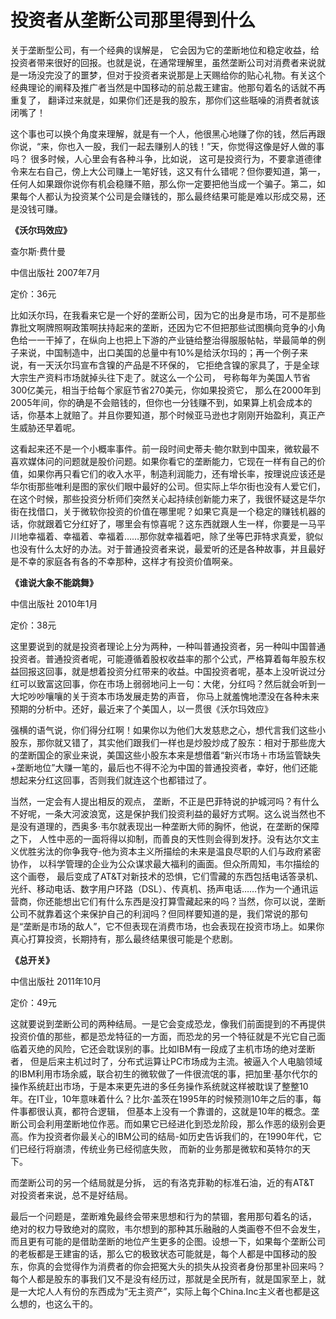 # 投资者从垄断公司那里得到什么 #

关于垄断型公司，有一个经典的误解是， 它会因为它的垄断地位和稳定收益，给投资者带来很好的回报。也就是说，在通常理解里，虽然垄断公司对消费者来说就是一场没完没了的噩梦，但对于投资者来说那是上天赐给你的贴心礼物。有关这个经典理论的阐释及推广者当然是中国移动的前总裁王建宙。他那句着名的话就不再重复了， 翻译过来就是，如果你们还是我的股东，那你们这些聒噪的消费者就该闭嘴了！

这个事也可以换个角度来理解，就是有一个人，他很黑心地赚了你的钱，然后再跟你说，“来，你也入一股，我们一起去赚别人的钱！”天，你觉得这像是好人做的事吗？ 很多时候，人心里会有各种斗争，比如说， 这可是投资行为，不要拿道德律令来左右自己，傍上大公司赚上一笔好钱，这又有什么错呢？但你要知道，第一，任何人如果跟你说你有机会稳赚不赔，那么你一定要把他当成一个骗子。第二，如果每个人都认为投资某个公司是会赚钱的，那么最终结果可能是难以形成交易，还是没钱可赚。

**《沃尔玛效应》**

查尔斯·费什曼

中信出版社 2007年7月

定价：36元

比如沃尔玛，在我看来它是一个好的垄断公司，因为它的出身是市场，可不是那些靠批文啊牌照啊政策啊扶持起来的垄断，还因为它不但把那些试图横向竞争的小角色给一一干掉了，在纵向上也把上下游的产业链给整治得服服帖帖，举最简单的例子来说，中国制造中，出口美国的总量中有10%是给沃尔玛的；再一个例子来说，有一天沃尔玛宣布含镍的产品是不环保的， 它拒绝含镍的家具了，于是全球大宗生产资料市场就掉头往下走了。就这么一个公司， 号称每年为美国人节省300亿美元，相当于给每个家庭节省270美元，你如果投资它， 那么在2000年到2005年间，你的确是不会赔钱的，但你也一分钱赚不到，如果算上机会成本的话，你基本上就赔了。并且你要知道，那个时候亚马逊也才刚刚开始盈利，真正产生威胁还早着呢。

这看起来还不是一个小概率事件。前一段时间史蒂夫·鲍尔默到中国来，微软最不喜欢媒体问的问题就是股价问题。如果你看它的垄断能力，它现在一样有自己的价值，如果你再只看它们的收入水平，制造利润能力，还有增长率，按理说应该还是华尔街那些唯利是图的家伙们眼中最好的公司。但实际上华尔街也没有人爱它们，在这个时候，那些投资分析师们突然关心起持续创新能力来了，我很怀疑这是华尔街在找借口，关于微软你投资的价值在哪里呢？如果它真是一个稳定的赚钱机器的话，你就跟着它分红好了，哪里会有惊喜呢？这东西就跟人生一样，你要是一马平川地幸福着、幸福着、幸福着……那你就幸福着吧，除了坐等巴菲特求真爱，貌似也没有什么太好的办法。对于普通投资者来说，最爱听的还是各种故事，并且最好是不幸的家庭各有各的不幸那种，这样才有投资价值啊亲。

**《谁说大象不能跳舞》**

中信出版社 2010年1月

定价：38元

这里要说到的就是投资者理论上分为两种，一种叫普通投资者，另一种叫中国普通投资者。普通投资者呢，可能遵循着股权收益率的那个公式，严格算着每年股东权益回报这回事，就是想着投资分红带来的收益。中国投资者呢，基本上没听说过分红可以致富这回事，你在市场上弱弱地问上一句：大佬，分红吗？然后就会听到一大坨吵吵嚷嚷的关于资本市场发展走势的声音， 你马上就羞愧地湮没在各种未来预期的分析中。还好，最近来了个美国人，以一贯很《沃尔玛效应》

强横的语气说，你们得分红啊！如果你以为他们大发慈悲之心，想代言我们这些小股东，那你就又错了，其实他们跟我们一样也是炒股炒成了股东：相对于那些庞大的垄断国企的家业来说，美国这些小股东本来是想借着“新兴市场＋市场监管缺失+垄断地位”大赚一笔的，最后也不得不沦为中国的普通投资者，幸好，他们还能想起来分红这回事，否则我们就连这个也都错过了。

当然，一定会有人提出相反的观点， 垄断，不正是巴菲特说的护城河吗？有什么不好呢，一条大河波浪宽，这是保护我们投资利益的最好方式啊。这么说当然也不是没有道理的，西奥多·韦尔就表现出一种垄断大师的胸怀，他说，在垄断的保障之下， 人性中恶的一面将得以抑制，而善良的天性则会得到发抒。没有达尔文主义优胜劣汰的你争我夺-他为资本主义所描绘的未来是温良尽职的人们与政府紧密协作， 以科学管理的企业为公众谋求最大福利的画面。但众所周知，韦尔描绘的这个画卷， 最后变成了AT&T对新技术的恐惧，它们雪藏的东西包括电话答录机、光纤、移动电话、数字用户环路（DSL）、传真机、扬声电话……作为一个通讯运营商，你还能想出它们有什么东西是没打算雪藏起来的吗？当然，你可以说，垄断公司不就靠着这个来保护自己的利润吗？但同样要知道的是，我们常说的那句是“垄断是市场的敌人”，它不但表现在消费市场，也会表现在投资市场上。如果你真心打算投资，长期持有，那么最终结果很可能是个悲剧。

**《总开关》**

中信出版社 2011年10月

定价：49元

这就要说到垄断公司的两种结局。一是它会变成恐龙，像我们前面提到的不再提供投资价值的那些，都是恐龙特征的一方面，而恐龙的另一个特征就是不光它自己面临着灭绝的风险，它还会耽误别的事。比如IBM有一段成了主机市场的绝对垄断者， 但是后来主机过时了，分布式运算让PC市场成为主流。被逼入个人电脑领域的IBM利用市场余威，联合初生的微软做了一件很流氓的事，把加里·基尔代尔的操作系统赶出市场，于是本来更先进的多任务操作系统就这样被耽误了整整10年。在IT业，10年意味着什么？比尔·盖茨在1995年的时候预测10年之后的事，每件事都很认真，都符合逻辑， 但基本上没有一个靠谱的，这就是10年的概念。垄断公司会利用垄断地位作恶。而如果它已经进化到恐龙阶段，那么作恶的级别会更高。作为投资者你最关心的IBM公司的结局-如历史告诉我们的，在1990年代，它们已经行将崩溃，传统业务已经彻底失败， 而新的业务那是微软和英特尔的天下。

而垄断公司的另一个结局就是分拆， 远的有洛克菲勒的标准石油，近的有AT&T 对投资者来说，总不是好结局。

最后一个问题是，垄断难免最终会带来思想和行为的禁锢，套用那句着名的话， 绝对的权力导致绝对的腐败，韦尔想到的那种其乐融融的人类画卷不但不会发生， 而且更有可能的是借助垄断的地位产生更多的企图。设想一下，如果每个垄断公司的老板都是王建宙的话，那么它的极致状态可能就是，每个人都是中国移动的股东，你真的会觉得作为消费者的你会把冤大头的损失从投资者身份那里补回来吗？每个人都是股东的事我们又不是没有经历过，那就是全民所有，就是国家至上，就是一大坨人人有份的东西成为“无主资产”，实际上每个China.Inc主义者也都是这么想的，也这么干的。
